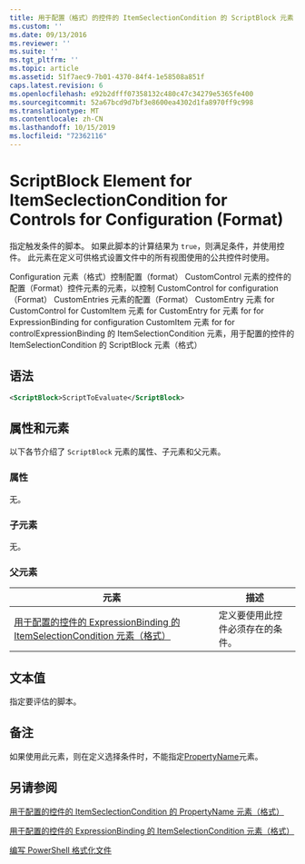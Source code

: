 ```yaml
---
title: 用于配置（格式）的控件的 ItemSeclectionCondition 的 ScriptBlock 元素 |Microsoft Docs
ms.custom: ''
ms.date: 09/13/2016
ms.reviewer: ''
ms.suite: ''
ms.tgt_pltfrm: ''
ms.topic: article
ms.assetid: 51f7aec9-7b01-4370-84f4-1e58508a851f
caps.latest.revision: 6
ms.openlocfilehash: e92b2dfff07358132c480c47c34279e5365fe400
ms.sourcegitcommit: 52a67bcd9d7bf3e8600ea4302d1fa8970ff9c998
ms.translationtype: MT
ms.contentlocale: zh-CN
ms.lasthandoff: 10/15/2019
ms.locfileid: "72362116"
---
```

# <a name="scriptblock-element-for-itemseclectioncondition-for-controls-for-configuration-format"></a>ScriptBlock Element for ItemSeclectionCondition for Controls for Configuration (Format)

指定触发条件的脚本。 如果此脚本的计算结果为 `true`，则满足条件，并使用控件。 此元素在定义可供格式设置文件中的所有视图使用的公共控件时使用。

Configuration 元素（格式）控制配置（format） CustomControl 元素的控件的配置（Format）控件元素的元素，以控制 CustomControl for configuration （Format） CustomEntries 元素的配置（Format） CustomEntry 元素 for CustomControl for CustomItem 元素 for CustomEntry for 元素 for for ExpressionBinding for configuration CustomItem 元素 for for controlExpressionBinding 的 ItemSelectionCondition 元素，用于配置的控件的 ItemSelectionCondition 的 ScriptBlock 元素（格式）

## <a name="syntax"></a>语法

```xml
<ScriptBlock>ScriptToEvaluate</ScriptBlock>
```

## <a name="attributes-and-elements"></a>属性和元素

以下各节介绍了 `ScriptBlock` 元素的属性、子元素和父元素。

### <a name="attributes"></a>属性

无。

### <a name="child-elements"></a>子元素

无。

### <a name="parent-elements"></a>父元素

|元素|描述|
|-------------|-----------------|
|[用于配置的控件的 ExpressionBinding 的 ItemSelectionCondition 元素（格式）](./itemselectioncondition-element-for-expressionbinding-for-controls-for-configuration-format.md)|定义要使用此控件必须存在的条件。|

## <a name="text-value"></a>文本值

指定要评估的脚本。

## <a name="remarks"></a>备注

如果使用此元素，则在定义选择条件时，不能指定[PropertyName](./propertyname-element-for-itemseclectioncondition-for-controls-for-configuration-format.md)元素。

## <a name="see-also"></a>另请参阅

[用于配置的控件的 ItemSeclectionCondition 的 PropertyName 元素（格式）](./propertyname-element-for-itemseclectioncondition-for-controls-for-configuration-format.md)

[用于配置的控件的 ExpressionBinding 的 ItemSelectionCondition 元素（格式）](./itemselectioncondition-element-for-expressionbinding-for-controls-for-configuration-format.md)

[编写 PowerShell 格式化文件](./writing-a-powershell-formatting-file.md)
